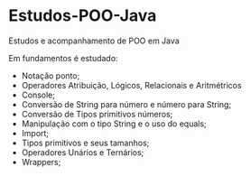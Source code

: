 # Estudos-POO-Java
Estudos e acompanhamento de POO em Java

Em fundamentos é estudado:
- Notação ponto;
- Operadores Atribuição, Lógicos, Relacionais e Aritmétricos
- Console;
- Conversão de String para número e número para String;
- Conversão de Tipos primitivos números;
- Manipulação com  o tipo String e o uso do equals;
- Import;
- Tipos primitivos e seus tamanhos;
- Operadores Unários e Ternários;
- Wrappers;
